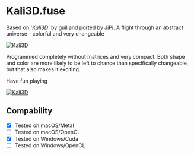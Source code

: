 # Kali3D.fuse

Based on '_[Kali3D](https://www.shadertoy.com/view/MdB3DK)_' by [guil](https://www.shadertoy.com/user/guil) and ported by [JiPi](../Profiles/JiPi.md). A flight through an abstract universe - colorful and very changeable

[![Kali3D](https://user-images.githubusercontent.com/78935215/108375469-464ec300-7202-11eb-829f-172e724172a5.PNG)](https://github.com/nmbr73/Shadertoys/blob/main/AbstractShader/Kali3D.fuse)

Programmed completely without matrices and very compact. Both shape and color are more likely to be left to chance than specifically changeable, but that also makes it exciting.

Have fun playing

[![Kali3D](https://user-images.githubusercontent.com/78935215/108374915-c0cb1300-7201-11eb-860f-8e6923d4867a.gif)](https://www.shadertoy.com/embed/MdB3DK?gui=true&t=10&paused=true&muted=false)

## Compability
- [x] Tested on macOS/Metal
- [ ] Tested on macOS/OpenCL
- [x] Tested on Windows/Cuda
- [ ] Tested on Windows/OpenCL

